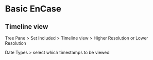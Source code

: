 # Basic EnCase

## Timeline view

Tree Pane > Set Included > Timeline view > Higher Resolution or Lower Resolution

Date Types > select which timestamps to be viewed


